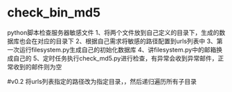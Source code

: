 # check_bin_md5
python脚本检查服务器敏感文件
1、将两个文件放到自己定义的目录下，生成的数据库也会在对应的目录下
2、根据自己需求将敏感的路径配置到urls列表中
3、第一次运行filesystem.py生成自己的初始化数据库
4、讲filesystem.py中的邮箱换成自己的
5、定时任务执行check_md5.py进行检查，有异常会收到异常邮件，正常收到的邮件则为空

#v0.2
将urls列表指定的路径改为指定目录，，然后递归遍历所有子目录
